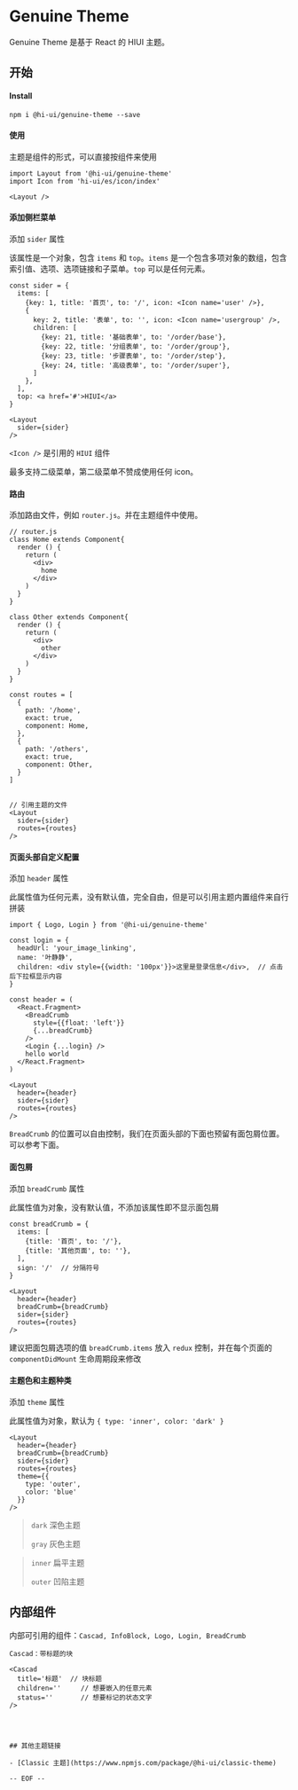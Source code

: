 # Genuine Theme

Genuine Theme 是基于 React 的 HIUI 主题。


## 开始

#### Install

```
npm i @hi-ui/genuine-theme --save
```

#### 使用

主题是组件的形式，可以直接按组件来使用

```
import Layout from '@hi-ui/genuine-theme'
import Icon from 'hi-ui/es/icon/index'

<Layout />
```

#### 添加侧栏菜单

添加 `sider` 属性

该属性是一个对象，包含 `items` 和 `top`。`items` 是一个包含多项对象的数组，包含索引值、选项、选项链接和子菜单。`top` 可以是任何元素。

```
const sider = {
  items: [
    {key: 1, title: '首页', to: '/', icon: <Icon name='user' />},
    {
      key: 2, title: '表单', to: '', icon: <Icon name='usergroup' />,
      children: [
        {key: 21, title: '基础表单', to: '/order/base'},
        {key: 22, title: '分组表单', to: '/order/group'},
        {key: 23, title: '步骤表单', to: '/order/step'},
        {key: 24, title: '高级表单', to: '/order/super'},
      ]
    },
  ],
  top: <a href='#'>HIUI</a>
}

<Layout 
  sider={sider}
/>
```
`<Icon />` 是引用的 `HIUI` 组件

最多支持二级菜单，第二级菜单不赞成使用任何 icon。

#### 路由

添加路由文件，例如 `router.js`。并在主题组件中使用。

```
// router.js
class Home extends Component{
  render () {
    return (
      <div>
        home
      </div>
    )
  }
}

class Other extends Component{
  render () {
    return (
      <div>
        other
      </div>
    )
  }
}

const routes = [
  {
    path: '/home',
    exact: true,
    component: Home,
  },
  {
    path: '/others',
    exact: true,
    component: Other,
  }
]


// 引用主题的文件
<Layout
  sider={sider}
  routes={routes}
/>
```

#### 页面头部自定义配置

添加 `header` 属性

此属性值为任何元素，没有默认值，完全自由，但是可以引用主题内置组件来自行拼装

```
import { Logo, Login } from '@hi-ui/genuine-theme'

const login = {
  headUrl: 'your_image_linking',
  name: '叶静静',
  children: <div style={{width: '100px'}}>这里是登录信息</div>,  // 点击后下拉框显示内容
}

const header = (
  <React.Fragment>
    <BreadCrumb
      style={{float: 'left'}}
      {...breadCrumb}
    />
    <Login {...login} />
    hello world
  </React.Fragment>
)

<Layout
  header={header}
  sider={sider}
  routes={routes}
/>
```

`BreadCrumb` 的位置可以自由控制，我们在页面头部的下面也预留有面包屑位置。可以参考下面。

#### 面包屑

添加 `breadCrumb` 属性

此属性值为对象，没有默认值，不添加该属性即不显示面包屑

```
const breadCrumb = {
  items: [
    {title: '首页', to: '/'},
    {title: '其他页面', to: ''},
  ],
  sign: '/'  // 分隔符号
}

<Layout
  header={header}
  breadCrumb={breadCrumb}
  sider={sider}
  routes={routes}
/>
```

建议把面包屑选项的值 `breadCrumb.items` 放入 `redux` 控制，并在每个页面的 `componentDidMount` 生命周期段来修改

#### 主题色和主题种类

添加 `theme` 属性

此属性值为对象，默认为 `{ type: 'inner', color: 'dark' }`

```
<Layout
  header={header}
  breadCrumb={breadCrumb}
  sider={sider}
  routes={routes}
  theme={{
    type: 'outer',
    color: 'blue'
  }}
/>
```

> `dark` 深色主题
>
> `gray` 灰色主题

> `inner` 扁平主题
>
> `outer` 凹陷主题


## 内部组件

内部可引用的组件：`Cascad, InfoBlock, Logo, Login, BreadCrumb`

```
Cascad：带标题的块

<Cascad 
  title='标题'  // 块标题
  children=''     // 想要嵌入的任意元素
  status=''       // 想要标记的状态文字
/>




## 其他主题链接

- [Classic 主题](https://www.npmjs.com/package/@hi-ui/classic-theme)

-- EOF --
